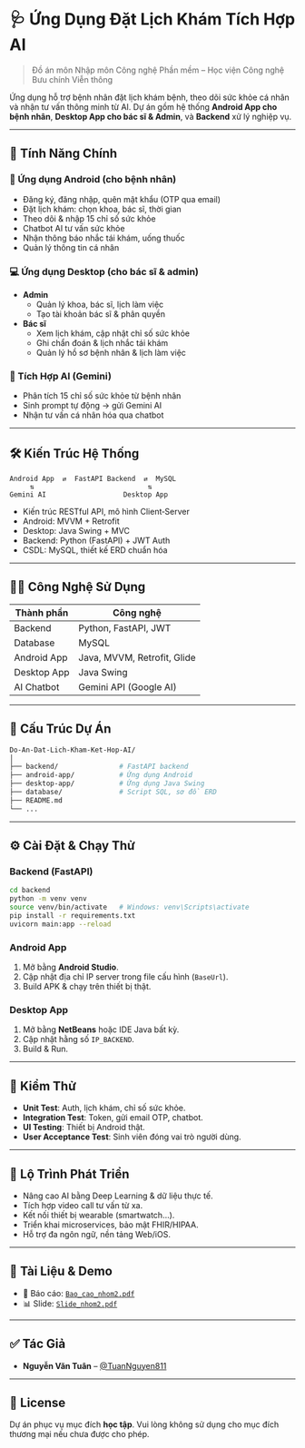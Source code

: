 # 🩺 Ứng Dụng Đặt Lịch Khám Tích Hợp AI

> Đồ án môn Nhập môn Công nghệ Phần mềm – Học viện Công nghệ Bưu chính Viễn thông

Ứng dụng hỗ trợ bệnh nhân đặt lịch khám bệnh, theo dõi sức khỏe cá nhân và nhận tư vấn thông minh từ AI. Dự án gồm hệ thống **Android App cho bệnh nhân**, **Desktop App cho bác sĩ & Admin**, và **Backend** xử lý nghiệp vụ.

---

## 🚀 Tính Năng Chính

### 📱 Ứng dụng Android (cho bệnh nhân)
- Đăng ký, đăng nhập, quên mật khẩu (OTP qua email)
- Đặt lịch khám: chọn khoa, bác sĩ, thời gian
- Theo dõi & nhập 15 chỉ số sức khỏe
- Chatbot AI tư vấn sức khỏe
- Nhận thông báo nhắc tái khám, uống thuốc
- Quản lý thông tin cá nhân

### 💻 Ứng dụng Desktop (cho bác sĩ & admin)
- **Admin**
  - Quản lý khoa, bác sĩ, lịch làm việc
  - Tạo tài khoản bác sĩ & phân quyền
- **Bác sĩ**
  - Xem lịch khám, cập nhật chỉ số sức khỏe
  - Ghi chẩn đoán & lịch nhắc tái khám
  - Quản lý hồ sơ bệnh nhân & lịch làm việc

### 🤖 Tích Hợp AI (Gemini)
- Phân tích 15 chỉ số sức khỏe từ bệnh nhân
- Sinh prompt tự động → gửi Gemini AI
- Nhận tư vấn cá nhân hóa qua chatbot

---

## 🛠️ Kiến Trúc Hệ Thống

```text
Android App  ⇄  FastAPI Backend  ⇄  MySQL
     ⇅                            ⇅
Gemini AI                   Desktop App
```

- Kiến trúc RESTful API, mô hình Client‑Server
- Android: MVVM + Retrofit
- Desktop: Java Swing + MVC
- Backend: Python (FastAPI) + JWT Auth
- CSDL: MySQL, thiết kế ERD chuẩn hóa

---

## 🧑‍💻 Công Nghệ Sử Dụng

| Thành phần   | Công nghệ                    |
|--------------|------------------------------|
| Backend      | Python, FastAPI, JWT         |
| Database     | MySQL                        |
| Android App  | Java, MVVM, Retrofit, Glide  |
| Desktop App  | Java Swing                   |
| AI Chatbot   | Gemini API (Google AI)       |

---

## 📂 Cấu Trúc Dự Án

```bash
Do-An-Dat-Lich-Kham-Ket-Hop-AI/
│
├── backend/               # FastAPI backend
├── android-app/           # Ứng dụng Android
├── desktop-app/           # Ứng dụng Java Swing
├── database/              # Script SQL, sơ đồ ERD
├── README.md
└── ...
```

---

## ⚙️ Cài Đặt & Chạy Thử

### Backend (FastAPI)
```bash
cd backend
python -m venv venv
source venv/bin/activate   # Windows: venv\Scripts\activate
pip install -r requirements.txt
uvicorn main:app --reload
```

### Android App
1. Mở bằng **Android Studio**.
2. Cập nhật địa chỉ IP server trong file cấu hình (`BaseUrl`).
3. Build APK & chạy trên thiết bị thật.

### Desktop App
1. Mở bằng **NetBeans** hoặc IDE Java bất kỳ.
2. Cập nhật hằng số `IP_BACKEND`.
3. Build & Run.

---

## 🧪 Kiểm Thử
- **Unit Test**: Auth, lịch khám, chỉ số sức khỏe.
- **Integration Test**: Token, gửi email OTP, chatbot.
- **UI Testing**: Thiết bị Android thật.
- **User Acceptance Test**: Sinh viên đóng vai trò người dùng.

---

## 🌟 Lộ Trình Phát Triển
- Nâng cao AI bằng Deep Learning & dữ liệu thực tế.
- Tích hợp video call tư vấn từ xa.
- Kết nối thiết bị wearable (smartwatch…).
- Triển khai microservices, bảo mật FHIR/HIPAA.
- Hỗ trợ đa ngôn ngữ, nền tảng Web/iOS.

---

## 📎 Tài Liệu & Demo

- 📘 Báo cáo: [`Bao_cao_nhom2.pdf`](./Bao_cao_nhom2.pdf)
- 📊 Slide: [`Slide_nhom2.pdf`](./Slide_nhom2.pdf)

---

## ✅ Tác Giả

- **Nguyễn Văn Tuân** – [@TuanNguyen811](https://github.com/TuanNguyen811)

---

## 📌 License

Dự án phục vụ mục đích **học tập**. Vui lòng không sử dụng cho mục đích thương mại nếu chưa được cho phép.

